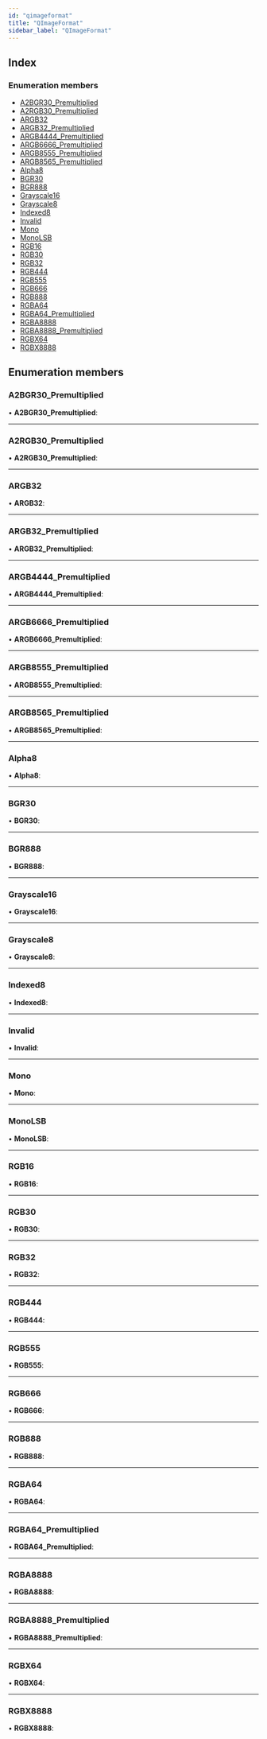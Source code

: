 ```yaml
---
id: "qimageformat"
title: "QImageFormat"
sidebar_label: "QImageFormat"
---
```


## Index

### Enumeration members

* [A2BGR30_Premultiplied](qimageformat.md#a2bgr30_premultiplied)
* [A2RGB30_Premultiplied](qimageformat.md#a2rgb30_premultiplied)
* [ARGB32](qimageformat.md#argb32)
* [ARGB32_Premultiplied](qimageformat.md#argb32_premultiplied)
* [ARGB4444_Premultiplied](qimageformat.md#argb4444_premultiplied)
* [ARGB6666_Premultiplied](qimageformat.md#argb6666_premultiplied)
* [ARGB8555_Premultiplied](qimageformat.md#argb8555_premultiplied)
* [ARGB8565_Premultiplied](qimageformat.md#argb8565_premultiplied)
* [Alpha8](qimageformat.md#alpha8)
* [BGR30](qimageformat.md#bgr30)
* [BGR888](qimageformat.md#bgr888)
* [Grayscale16](qimageformat.md#grayscale16)
* [Grayscale8](qimageformat.md#grayscale8)
* [Indexed8](qimageformat.md#indexed8)
* [Invalid](qimageformat.md#invalid)
* [Mono](qimageformat.md#mono)
* [MonoLSB](qimageformat.md#monolsb)
* [RGB16](qimageformat.md#rgb16)
* [RGB30](qimageformat.md#rgb30)
* [RGB32](qimageformat.md#rgb32)
* [RGB444](qimageformat.md#rgb444)
* [RGB555](qimageformat.md#rgb555)
* [RGB666](qimageformat.md#rgb666)
* [RGB888](qimageformat.md#rgb888)
* [RGBA64](qimageformat.md#rgba64)
* [RGBA64_Premultiplied](qimageformat.md#rgba64_premultiplied)
* [RGBA8888](qimageformat.md#rgba8888)
* [RGBA8888_Premultiplied](qimageformat.md#rgba8888_premultiplied)
* [RGBX64](qimageformat.md#rgbx64)
* [RGBX8888](qimageformat.md#rgbx8888)

## Enumeration members

###  A2BGR30_Premultiplied

• **A2BGR30_Premultiplied**:

___

###  A2RGB30_Premultiplied

• **A2RGB30_Premultiplied**:

___

###  ARGB32

• **ARGB32**:

___

###  ARGB32_Premultiplied

• **ARGB32_Premultiplied**:

___

###  ARGB4444_Premultiplied

• **ARGB4444_Premultiplied**:

___

###  ARGB6666_Premultiplied

• **ARGB6666_Premultiplied**:

___

###  ARGB8555_Premultiplied

• **ARGB8555_Premultiplied**:

___

###  ARGB8565_Premultiplied

• **ARGB8565_Premultiplied**:

___

###  Alpha8

• **Alpha8**:

___

###  BGR30

• **BGR30**:

___

###  BGR888

• **BGR888**:

___

###  Grayscale16

• **Grayscale16**:

___

###  Grayscale8

• **Grayscale8**:

___

###  Indexed8

• **Indexed8**:

___

###  Invalid

• **Invalid**:

___

###  Mono

• **Mono**:

___

###  MonoLSB

• **MonoLSB**:

___

###  RGB16

• **RGB16**:

___

###  RGB30

• **RGB30**:

___

###  RGB32

• **RGB32**:

___

###  RGB444

• **RGB444**:

___

###  RGB555

• **RGB555**:

___

###  RGB666

• **RGB666**:

___

###  RGB888

• **RGB888**:

___

###  RGBA64

• **RGBA64**:

___

###  RGBA64_Premultiplied

• **RGBA64_Premultiplied**:

___

###  RGBA8888

• **RGBA8888**:

___

###  RGBA8888_Premultiplied

• **RGBA8888_Premultiplied**:

___

###  RGBX64

• **RGBX64**:

___

###  RGBX8888

• **RGBX8888**:
